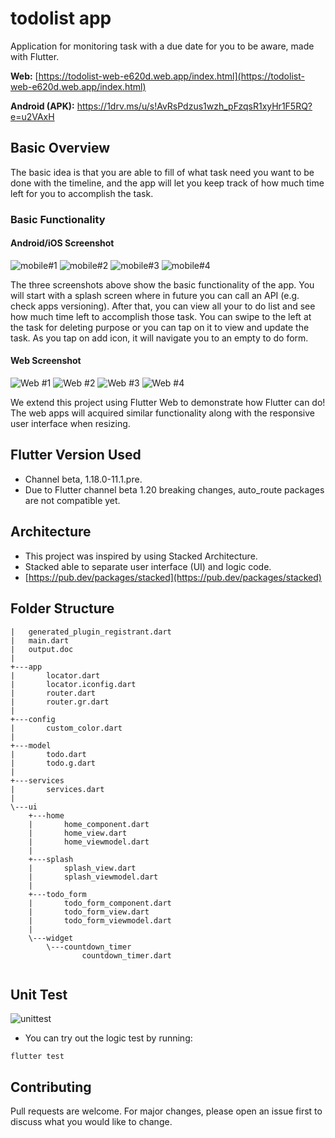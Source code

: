 # todolist app

Application for monitoring task with a due date for you to be aware, made with Flutter.

**Web:** [https://todolist-web-e620d.web.app/index.html](https://todolist-web-e620d.web.app/index.html)

**Android (APK):** [https://1drv.ms/u/s!AvRsPdzus1wzh_pFzqsR1xyHr1F5RQ?e=u2VAxH
](https://1drv.ms/u/s!AvRsPdzus1wzh_pFzqsR1xyHr1F5RQ?e=u2VAxH
) 



## Basic Overview

The basic idea is that you are able to fill of what task need you want to be done with the timeline, and the app will let you keep track of how much time left for you to accomplish the task.

### Basic Functionality

#### Android/iOS Screenshot

![mobile#1](https://i.imgur.com/TfHfHEs.jpg)
![mobile#2](https://i.imgur.com/5EA555F.jpg)
![mobile#3](https://i.imgur.com/oejpW7K.jpg)
![mobile#4](https://i.imgur.com/ZchwAix.jpg)

The three screenshots above show the basic functionality of the app. You will start with a splash screen where in future you can call an API (e.g. check apps versioning). After that, you can view all your to do list and see how much time left to accomplish those task. You can swipe to the left at the task for deleting purpose or you can tap on it to view and update the task. As you tap on add icon, it will navigate you to an empty to do form.


#### Web Screenshot

![Web #1](https://i.imgur.com/LLjK2am.jpg)
![Web #2](https://i.imgur.com/Dzyg7cY.jpg)
![Web #3](https://i.imgur.com/H8FOOSn.jpg)
![Web #4](https://i.imgur.com/ij0z86i.jpg)

We extend this project using Flutter Web to demonstrate how Flutter can do! The web apps will acquired similar functionality along with the responsive user interface when resizing.


## Flutter Version Used

- Channel beta, 1.18.0-11.1.pre.
- Due to Flutter channel beta 1.20 breaking changes, auto_route packages are not compatible yet.

## Architecture

- This project was inspired by using Stacked Architecture.
- Stacked able to separate user interface (UI) and logic code.
- [https://pub.dev/packages/stacked](https://pub.dev/packages/stacked)


## Folder Structure 


```folder structure
|   generated_plugin_registrant.dart
|   main.dart
|   output.doc
|   
+---app
|       locator.dart
|       locator.iconfig.dart
|       router.dart
|       router.gr.dart
|       
+---config
|       custom_color.dart
|       
+---model
|       todo.dart
|       todo.g.dart
|       
+---services
|       services.dart
|       
\---ui
    +---home
    |       home_component.dart
    |       home_view.dart
    |       home_viewmodel.dart
    |       
    +---splash
    |       splash_view.dart
    |       splash_viewmodel.dart
    |       
    +---todo_form
    |       todo_form_component.dart
    |       todo_form_view.dart
    |       todo_form_viewmodel.dart
    |       
    \---widget
        \---countdown_timer
                countdown_timer.dart
                
```

## Unit Test

![unittest](https://i.imgur.com/7H44Yq1.png)

- You can try out the logic test by running:

```
flutter test
```


## Contributing
Pull requests are welcome. For major changes, please open an issue first to discuss what you would like to change.